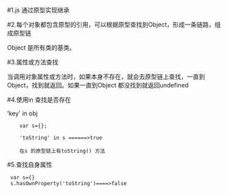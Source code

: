 #1.js 通过原型实现继承

#2.每个对象都包含原型的引用，可以根据原型查找到Object，形成一条链路，组成原型链

Object 是所有类的基类。

#3.属性或方法查找

当调用对象属性或方法时，如果本身不存在，就会去原型链上查找，一直到Object，找到就返回。如果一直到Object 都没找到就返回undefined

#4.使用in 查找是否存在

‘key' in obj

        var s={};

        'toString' in s ======>true

        在s 的原型链上有toString() 方法
#5.查找自身属性

     var s={}
     s.hasOwnProperty('toString')====>false

